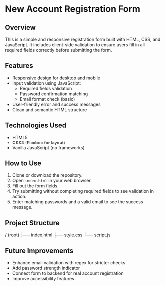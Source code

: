 # New Account Registration Form

## Overview
This is a simple and responsive registration form built with HTML, CSS, and JavaScript. It includes client-side validation to ensure users fill in all required fields correctly before submitting the form.

## Features
- Responsive design for desktop and mobile  
- Input validation using JavaScript:  
  - Required fields validation  
  - Password confirmation matching  
  - Email format check (basic)  
- User-friendly error and success messages  
- Clean and semantic HTML structure  

## Technologies Used
- HTML5  
- CSS3 (Flexbox for layout)  
- Vanilla JavaScript (no frameworks)  

## How to Use
1. Clone or download the repository.  
2. Open `index.html` in your web browser.  
3. Fill out the form fields.  
4. Try submitting without completing required fields to see validation in action.  
5. Enter matching passwords and a valid email to see the success message.  

## Project Structure
/ (root)
├── index.html
├── style.css
└── script.js

## Future Improvements
- Enhance email validation with regex for stricter checks  
- Add password strength indicator  
- Connect form to backend for real account registration  
- Improve accessibility features  
